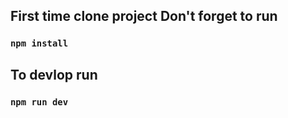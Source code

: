 ## First time clone project Don't forget to run
### `npm install`

## To devlop run
### `npm run dev`
